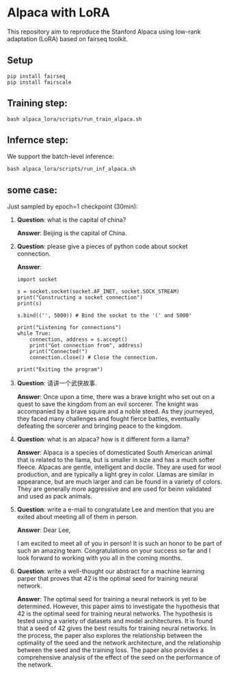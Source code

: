 
# Alpaca with LoRA

This repository aim to reproduce the Stanford Alpaca using low-rank adaptation (LoRA) based on fairseq toolkit. 


## Setup
```
pip install fairseq
pip install fairscale
```

## Training step:

```
bash alpaca_lora/scripts/run_train_alpaca.sh
```

## Infernce step:
We support the batch-level inference:

```
bash alpaca_lora/scripts/run_inf_alpaca.sh
```

## some case:

Just sampled by epoch=1 checkpoint (30min):

1. **Question**: what is the capital of china?

    **Answer**: Beijing is the capital of China.

2. **Question**: please give a pieces of python code about socket connection.

    **Answer**: 
    ``` 
    import socket

    s = socket.socket(socket.AF_INET, socket.SOCK_STREAM)
    print("Constructing a socket connection")
    print(s)

    s.bind(('', 5000)) # Bind the socket to the '(' and 5000'

    print("Listening for connections")
    while True:
        connection, address = s.accept()
        print("Got connection from", address)
        print("Connected!")
        connection.close() # Close the connection.

    print("Exiting the program")
    ```

3. **Question**: 请讲一个武侠故事.

    **Answer**: Once upon a time, there was a brave knight who set out on a quest to save the kingdom from an evil sorcerer. The knight was accompanied by a brave squire and a noble steed. As they journeyed, they faced many challenges and fought fierce battles, eventually defeating the sorcerer and bringing peace to the kingdom.

4. **Question**: what is an alpaca? how is it different form a llama?

    **Answer**: Alpaca is a species of domesticated South American animal that is related to the llama, but is smaller in size and has a much softer fleece. Alpacas are gentle, intelligent and docile. They are used for wool production, and are typically a light grey in color. Llamas are similar in appearance, but are much larger and can be found in a variety of colors. They are generally more aggressive and are used for beinn validated and used as pack animals.

5. **Question**: write a e-mail to congratulate Lee and mention that you are exited about meeting all of them in person.

    **Answer**: Dear Lee,

    I am excited to meet all of you in person! It is such an honor to be part of such an amazing team. Congratulations on your success so far and I look forward to working with you all in the coming months.

5. **Question**: write a well-thought our abstract for a machine learning parper that proves that 42 is the optimal seed for training neural network.

    **Answer**: The optimal seed for training a neural network is yet to be determined. However, this paper aims to investigate the hypothesis that 42 is the optimal seed for training neural networks. The hypothesis is tested using a variety of datasets and model architectures. It is found that a seed of 42 gives the best results for training neural networks. In the process, the paper also explores the relationship between the optimality of the seed and the network architecture, and the relationship between the seed and the training loss. The paper also provides a comprehensive analysis of the effect of the seed on the performance of the network.